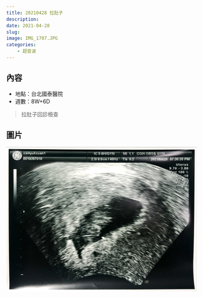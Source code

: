 ```yaml
---
title: 20210428 拉肚子
description: 
date: 2021-04-28
slug: 
image: IMG_1707.JPG
categories:
    - 超音波
---
```


## 內容

* 地點：台北國泰醫院
* 週數：8W+6D

> 拉肚子回診檢查

## 圖片

![CRL(頭臀長) 1.9cm](IMG_1707.JPG)
